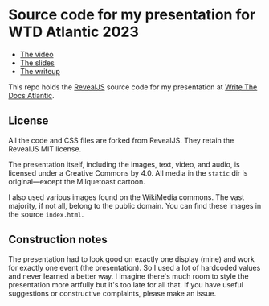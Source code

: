 # Source code for my presentation for WTD Atlantic 2023

- [The video](https://www.youtube.com/watch?v=m5OxGst2sks)
- [The slides](https://mattdodsonenglish.github.io/WTD-Atlantic-presentation-2023/)
- [The writeup](https://wellshapedwords.com/posts/writeup-wtd-atlantic-2023/)

This repo holds the [RevealJS](https://revealjs.com) source code for my presentation at [Write The Docs Atlantic](https://www.writethedocs.org/conf/atlantic/2023/).

## License

All the code and CSS files are forked from RevealJS. They retain the RevealJS MIT license.

The presentation itself, including the images, text, video, and audio, is licensed under a Creative Commons by 4.0.
All media in the `static` dir is original&mdash;except the Milquetoast cartoon.

I also used various images found on the WikiMedia commons. The vast majority, if not all, belong to the public domain. You can find these images in the source `index.html`.

## Construction notes

The presentation had to look good on exactly one display (mine) and work for exactly one event (the presentation). So I used a lot of hardcoded values and never learned a better way. I imagine there's much room to style the presentation more artfully but it's too late for all that. If you have useful suggestions or constructive complaints, please make an issue.
